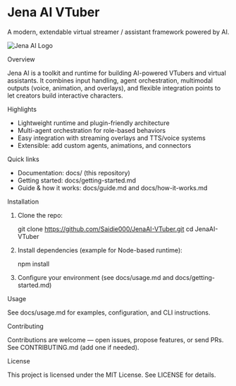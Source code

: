 # Jena AI VTuber
A modern, extendable virtual streamer / assistant framework powered by AI.

![Jena AI Logo](docs/assets/logo.png)

Overview

Jena AI is a toolkit and runtime for building AI-powered VTubers and virtual assistants. It combines input handling, agent orchestration, multimodal outputs (voice, animation, and overlays), and flexible integration points to let creators build interactive characters.

Highlights

- Lightweight runtime and plugin-friendly architecture
- Multi-agent orchestration for role-based behaviors
- Easy integration with streaming overlays and TTS/voice systems
- Extensible: add custom agents, animations, and connectors

Quick links

- Documentation: docs/ (this repository)
- Getting started: docs/getting-started.md
- Guide & how it works: docs/guide.md and docs/how-it-works.md

Installation

1. Clone the repo:

   git clone https://github.com/Saidie000/JenaAI-VTuber.git
   cd JenaAI-VTuber

2. Install dependencies (example for Node-based runtime):

   npm install

3. Configure your environment (see docs/usage.md and docs/getting-started.md)

Usage

See docs/usage.md for examples, configuration, and CLI instructions.

Contributing

Contributions are welcome — open issues, propose features, or send PRs. See CONTRIBUTING.md (add one if needed).

License

This project is licensed under the MIT License. See LICENSE for details.